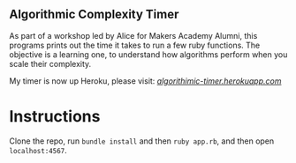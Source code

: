 ## Algorithmic Complexity Timer

As part of a workshop led by Alice for Makers Academy Alumni, this programs prints out the time it takes to run a few ruby functions. The objective is a learning one, to understand how algorithms perform when you scale their complexity.

My timer is now up Heroku, please visit:
[*algorithimic-timer.herokuapp.com*](algorithimic-timer.herokuapp.com)

# Instructions

Clone the repo, run `bundle install` and then `ruby app.rb`, and then open `localhost:4567`.
